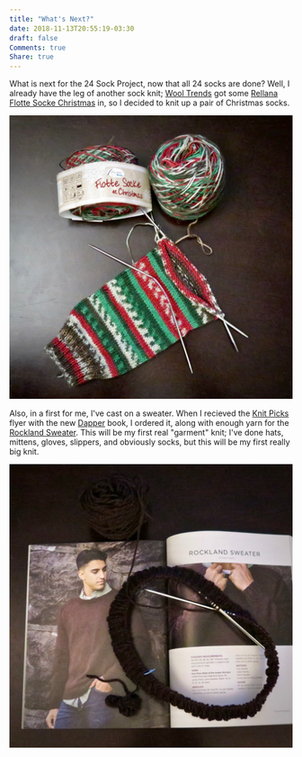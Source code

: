 ```yaml
---
title: "What's Next?"
date: 2018-11-13T20:55:19-03:30
draft: false
Comments: true
Share: true
---
```


What is next for the 24 Sock Project, now that all 24 socks are done? Well, I already have the leg of another sock knit; [Wool Trends](https://wooltrends.ca/) got some [Rellana Flotte Socke Christmas](https://www.ravelry.com/yarns/library/rellana-garne-flotte-socke-4-fach-christmas) in, so I decided to knit up a pair of Christmas socks.

![Photo](/post/whats_next/christmas_socks.jpg)

Also, in a first for me, I've cast on a sweater. When I recieved the [Knit Picks](https://www.knitpicks.com/) flyer with the new [Dapper](https://www.ravelry.com/patterns/sources/dapper) book, I ordered it, along with enough yarn for the [Rockland Sweater](https://www.ravelry.com/patterns/library/rockland-sweater). This will be my first real "garment" knit; I've done hats, mittens, gloves, slippers, and obviously socks, but this will be my first really big knit.

![Photo](/post/whats_next/sweater.jpg)
